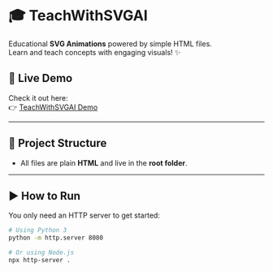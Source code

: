 # 🎓 TeachWithSVGAI

Educational **SVG Animations** powered by simple HTML files.  
Learn and teach concepts with engaging visuals! ✨

## 🌟 Live Demo
Check it out here:  
👉 [TeachWithSVGAI Demo](https://tabgraf.github.io/Teach-with-AI-SVG/)


---

## 📂 Project Structure
- All files are plain **HTML** and live in the **root folder**.

---

## ▶️ How to Run
You only need an HTTP server to get started:

```bash
# Using Python 3
python -m http.server 8080

# Or using Node.js
npx http-server .
